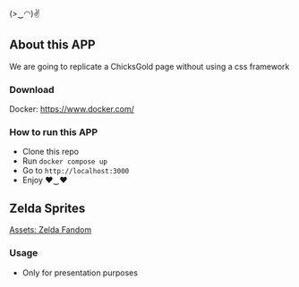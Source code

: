 (>‿◠)✌
## About this APP
We are going to replicate a ChicksGold page without using a css framework

### Download
Docker: https://www.docker.com/

### How to run this APP
- Clone this repo
- Run `docker compose up`
- Go to `http://localhost:3000`
- Enjoy ♥‿♥

## Zelda Sprites
[Assets: Zelda Fandom](https://zelda.fandom.com/wiki/Category:Sprites)

### Usage
- Only for presentation purposes


